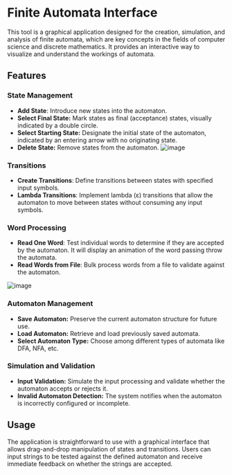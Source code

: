 # Finite Automata Interface

This tool is a graphical application designed for the creation, simulation, and analysis of finite automata, which are key concepts in the fields of computer science and discrete mathematics. It provides an interactive way to visualize and understand the workings of automata.

## Features
### State Management
- **Add State**: Introduce new states into the automaton.
- **Select Final State:** Mark states as final (acceptance) states, visually indicated by a double circle.
- **Select Starting State:** Designate the initial state of the automaton, indicated by an entering arrow with no originating state.
- **Delete State:** Remove states from the automaton.
![image](https://github.com/AngAnda/Interface-of-Finite-Automaton/assets/61116472/c0b9e39b-3218-4a69-aea1-963e9657d165)


### Transitions
- **Create Transitions**: Define transitions between states with specified input symbols.
- **Lambda Transitions**: Implement lambda (ε) transitions that allow the automaton to move between states without consuming any input symbols.

### Word Processing
- **Read One Word**: Test individual words to determine if they are accepted by the automaton. It will display an animation of the word passing throw the automata.
- **Read Words from File**: Bulk process words from a file to validate against the automaton.

![image](https://github.com/AngAnda/Interface-of-Finite-Automaton/assets/61116472/2193e845-610e-48e6-a4f3-bdb502315b1a)

### Automaton Management
- **Save Automaton:** Preserve the current automaton structure for future use.
- **Load Automaton:** Retrieve and load previously saved automata.
- **Select Automaton Type:** Choose among different types of automata like DFA, NFA, etc.

### Simulation and Validation
- **Input Validation:** Simulate the input processing and validate whether the automaton accepts or rejects it.
- **Invalid Automaton Detection:** The system notifies when the automaton is incorrectly configured or incomplete.

## Usage
The application is straightforward to use with a graphical interface that allows drag-and-drop manipulation of states and transitions. Users can input strings to be tested against the defined automaton and receive immediate feedback on whether the strings are accepted.

